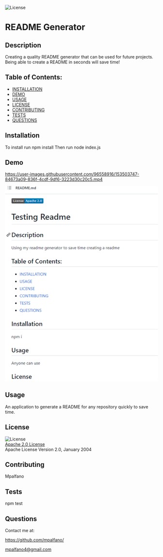 
  ![License](https://img.shields.io/badge/License-Apache_2.0-blue.svg)
  # README Generator

  ## Description
  Creating a quality README generator that can be used for future projects. Being able to create a README in seconds will save time!

  ## Table of Contents:
  * [INSTALLATION](#installation)  
  * [DEMO](#demo)  
  * [USAGE](#usage)
  * [LICENSE](#license)  
  * [CONTRIBUTING](#contributing) 
  * [TESTS](#tests)  
  * [QUESTIONS](#questions)  

  ## Installation

  To install run npm install
  Then run node index.js

  ## Demo

https://user-images.githubusercontent.com/96558916/153503747-84673a09-836f-4cdf-9df6-3223d30c20c5.mp4

  ![README demo](./assets/demo.png)

  ## Usage

  An application to generate a README for any repository quickly to save time.

  ## License

  ![License](https://img.shields.io/badge/License-Apache_2.0-blue.svg)  
  [Apache 2.0 License](https://opensource.org/licenses/Apache-2.0)  
  Apache License
      Version 2.0, January 2004

  ## Contributing

  Mpalfano

  ## Tests

  npm test

  ## Questions
  
  Contact me at:

  https://github.com/mpalfano/  

  mpalfano4@gmail.com

